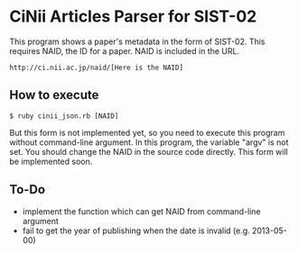 CiNii Articles Parser for SIST-02
=================================

This program shows a paper's metadata in the form of SIST-02. This requires NAID, the ID for a paper. NAID is included in the URL.

    http://ci.nii.ac.jp/naid/[Here is the NAID]

How to execute
--------------

	$ ruby cinii_json.rb [NAID]

But this form is not implemented yet, so you need to execute this program without command-line argument. In this program, the variable "argv" is not set. You should change the NAID in the source code directly. This form will be implemented soon.

To-Do
-----

* implement the function which can get NAID from command-line argument
* fail to get the year of publishing when the date is invalid (e.g. 2013-05-00)
